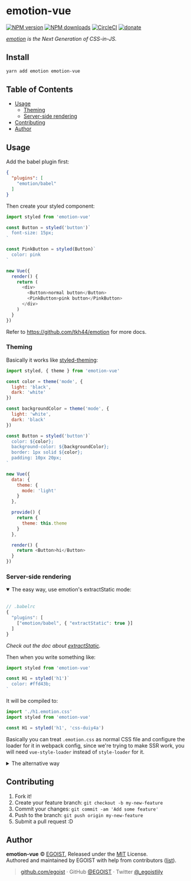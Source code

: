 # emotion-vue

[![NPM version](https://img.shields.io/npm/v/emotion-vue.svg?style=flat)](https://npmjs.com/package/emotion-vue) [![NPM downloads](https://img.shields.io/npm/dm/emotion-vue.svg?style=flat)](https://npmjs.com/package/emotion-vue) [![CircleCI](https://circleci.com/gh/egoist/emotion-vue/tree/master.svg?style=shield)](https://circleci.com/gh/egoist/emotion-vue/tree/master)  [![donate](https://img.shields.io/badge/$-donate-ff69b4.svg?maxAge=2592000&style=flat)](https://github.com/egoist/donate)

*[emotion](https://github.com/tkh44/emotion) is the Next Generation of CSS-in-JS.*

## Install

```bash
yarn add emotion emotion-vue
```

## Table of Contents

<!-- toc -->

- [Usage](#usage)
  * [Theming](#theming)
  * [Server-side rendering](#server-side-rendering)
- [Contributing](#contributing)
- [Author](#author)

<!-- tocstop -->

## Usage

Add the babel plugin first:

```json
{
  "plugins": [
    "emotion/babel"
  ]
}
```

Then create your styled component:

```js
import styled from 'emotion-vue'

const Button = styled('button')`
  font-size: 15px;
`

const PinkButton = styled(Button)`
  color: pink
`

new Vue({
  render() {
    return (
      <div>
        <Button>normal button</Button>
        <PinkButton>pink button</PinkButton>
      </div>
    )
  }
})
```

Refer to https://github.com/tkh44/emotion for more docs.

### Theming

Basically it works like [styled-theming](https://github.com/thejameskyle/styled-theming):

```js
import styled, { theme } from 'emotion-vue'

const color = theme('mode', {
  light: 'black',
  dark: 'white'
})

const backgroundColor = theme('mode', {
  light: 'white',
  dark: 'black'
})

const Button = styled('button')`
  color: ${color};
  background-color: ${backgroundColor};
  border: 1px solid ${color};
  padding: 10px 20px;
`

new Vue({
  data: {
    theme: {
      mode: 'light'
    }
  },

  provide() {
    return {
      theme: this.theme
    }
  },

  render() {
    return <Button>hi</Button>
  }
})
```

### Server-side rendering

<details open><summary>The easy way, use emotion's extractStatic mode:</summary><br>

```js
// .babelrc
{
  "plugins": [
    ["emotion/babel", { "extractStatic": true }]
  ]
}
```

*Check out the doc about [extractStatic](https://github.com/tkh44/emotion/blob/master/docs/extract-static.md).*

Then when you write something like:

```js
import styled from 'emotion-vue'

const H1 = styled('h1')`
  color: #ffd43b;
`
```

It will be compiled to:

```js
import './h1.emotion.css'
import styled from 'emotion-vue'

const H1 = styled('h1', 'css-duiy4a')
```

Basically you can treat `.emotion.css` as normal CSS file and configure the loader for it in webpack config, since we're trying to make SSR work, you will need `vue-style-loader` instead of `style-loader` for it.
</details>

<details><summary>The alternative way</summary><br>

Check out https://github.com/tkh44/emotion/blob/master/docs/ssr.md, it does **not** support streaming though.
</details>

## Contributing

1. Fork it!
2. Create your feature branch: `git checkout -b my-new-feature`
3. Commit your changes: `git commit -am 'Add some feature'`
4. Push to the branch: `git push origin my-new-feature`
5. Submit a pull request :D


## Author

**emotion-vue** © [EGOIST](https://github.com/egoist), Released under the [MIT](./LICENSE) License.<br>
Authored and maintained by EGOIST with help from contributors ([list](https://github.com/egoist/emotion-vue/contributors)).

> [github.com/egoist](https://github.com/egoist) · GitHub [@EGOIST](https://github.com/egoist) · Twitter [@_egoistlily](https://twitter.com/_egoistlily)
